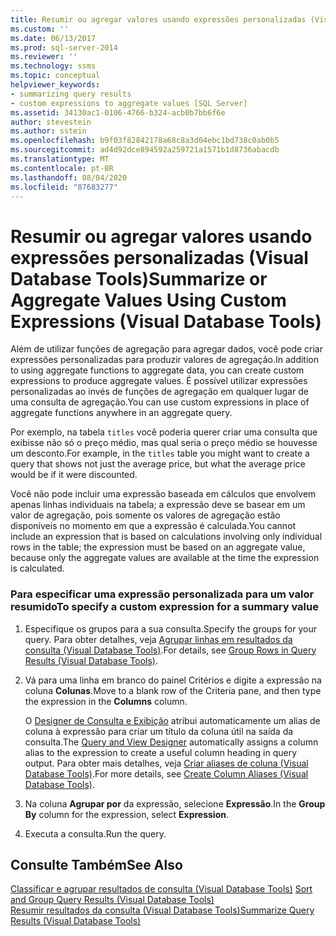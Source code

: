 ```yaml
---
title: Resumir ou agregar valores usando expressões personalizadas (Visual Database Tools) | Microsoft Docs
ms.custom: ''
ms.date: 06/13/2017
ms.prod: sql-server-2014
ms.reviewer: ''
ms.technology: ssms
ms.topic: conceptual
helpviewer_keywords:
- summarizing query results
- custom expressions to aggregate values [SQL Server]
ms.assetid: 34130ac1-0106-4766-b324-acb0b7bb6f6e
author: stevestein
ms.author: sstein
ms.openlocfilehash: b9f03f82842178a68c8a3d04ebc1bd738c0ab0b5
ms.sourcegitcommit: ad4d92dce894592a259721a1571b1d8736abacdb
ms.translationtype: MT
ms.contentlocale: pt-BR
ms.lasthandoff: 08/04/2020
ms.locfileid: "87683277"
---
```

# <a name="summarize-or-aggregate-values-using-custom-expressions-visual-database-tools"></a><span data-ttu-id="a19b7-102">Resumir ou agregar valores usando expressões personalizadas (Visual Database Tools)</span><span class="sxs-lookup"><span data-stu-id="a19b7-102">Summarize or Aggregate Values Using Custom Expressions (Visual Database Tools)</span></span>
  <span data-ttu-id="a19b7-103">Além de utilizar funções de agregação para agregar dados, você pode criar expressões personalizadas para produzir valores de agregação.</span><span class="sxs-lookup"><span data-stu-id="a19b7-103">In addition to using aggregate functions to aggregate data, you can create custom expressions to produce aggregate values.</span></span> <span data-ttu-id="a19b7-104">É possível utilizar expressões personalizadas ao invés de funções de agregação em qualquer lugar de uma consulta de agregação.</span><span class="sxs-lookup"><span data-stu-id="a19b7-104">You can use custom expressions in place of aggregate functions anywhere in an aggregate query.</span></span>  
  
 <span data-ttu-id="a19b7-105">Por exemplo, na tabela `titles` você poderia querer criar uma consulta que exibisse não só o preço médio, mas qual seria o preço médio se houvesse um desconto.</span><span class="sxs-lookup"><span data-stu-id="a19b7-105">For example, in the `titles` table you might want to create a query that shows not just the average price, but what the average price would be if it were discounted.</span></span>  
  
 <span data-ttu-id="a19b7-106">Você não pode incluir uma expressão baseada em cálculos que envolvem apenas linhas individuais na tabela; a expressão deve se basear em um valor de agregação, pois somente os valores de agregação estão disponíveis no momento em que a expressão é calculada.</span><span class="sxs-lookup"><span data-stu-id="a19b7-106">You cannot include an expression that is based on calculations involving only individual rows in the table; the expression must be based on an aggregate value, because only the aggregate values are available at the time the expression is calculated.</span></span>  
  
### <a name="to-specify-a-custom-expression-for-a-summary-value"></a><span data-ttu-id="a19b7-107">Para especificar uma expressão personalizada para um valor resumido</span><span class="sxs-lookup"><span data-stu-id="a19b7-107">To specify a custom expression for a summary value</span></span>  
  
1.  <span data-ttu-id="a19b7-108">Especifique os grupos para a sua consulta.</span><span class="sxs-lookup"><span data-stu-id="a19b7-108">Specify the groups for your query.</span></span> <span data-ttu-id="a19b7-109">Para obter detalhes, veja [Agrupar linhas em resultados da consulta &#40;Visual Database Tools&#41;](visual-database-tools.md).</span><span class="sxs-lookup"><span data-stu-id="a19b7-109">For details, see [Group Rows in Query Results &#40;Visual Database Tools&#41;](visual-database-tools.md).</span></span>  
  
2.  <span data-ttu-id="a19b7-110">Vá para uma linha em branco do painel Critérios e digite a expressão na coluna **Colunas**.</span><span class="sxs-lookup"><span data-stu-id="a19b7-110">Move to a blank row of the Criteria pane, and then type the expression in the **Columns** column.</span></span>  
  
     <span data-ttu-id="a19b7-111">O [Designer de Consulta e Exibição](query-and-view-designer-tools-visual-database-tools.md) atribui automaticamente um alias de coluna à expressão para criar um título da coluna útil na saída da consulta.</span><span class="sxs-lookup"><span data-stu-id="a19b7-111">The [Query and View Designer](query-and-view-designer-tools-visual-database-tools.md) automatically assigns a column alias to the expression to create a useful column heading in query output.</span></span> <span data-ttu-id="a19b7-112">Para obter mais detalhes, veja [Criar aliases de coluna &#40;Visual Database Tools&#41;](create-column-aliases-visual-database-tools.md).</span><span class="sxs-lookup"><span data-stu-id="a19b7-112">For more details, see [Create Column Aliases &#40;Visual Database Tools&#41;](create-column-aliases-visual-database-tools.md).</span></span>  
  
3.  <span data-ttu-id="a19b7-113">Na coluna **Agrupar por** da expressão, selecione **Expressão**.</span><span class="sxs-lookup"><span data-stu-id="a19b7-113">In the **Group By** column for the expression, select **Expression**.</span></span>  
  
4.  <span data-ttu-id="a19b7-114">Executa a consulta.</span><span class="sxs-lookup"><span data-stu-id="a19b7-114">Run the query.</span></span>  
  
## <a name="see-also"></a><span data-ttu-id="a19b7-115">Consulte Também</span><span class="sxs-lookup"><span data-stu-id="a19b7-115">See Also</span></span>  
 <span data-ttu-id="a19b7-116">[Classificar e agrupar resultados de consulta &#40;Visual Database Tools&#41;](sort-and-group-query-results-visual-database-tools.md) </span><span class="sxs-lookup"><span data-stu-id="a19b7-116">[Sort and Group Query Results &#40;Visual Database Tools&#41;](sort-and-group-query-results-visual-database-tools.md) </span></span>  
 [<span data-ttu-id="a19b7-117">Resumir resultados da consulta &#40;Visual Database Tools&#41;</span><span class="sxs-lookup"><span data-stu-id="a19b7-117">Summarize Query Results &#40;Visual Database Tools&#41;</span></span>](summarize-query-results-visual-database-tools.md)  
  
  
